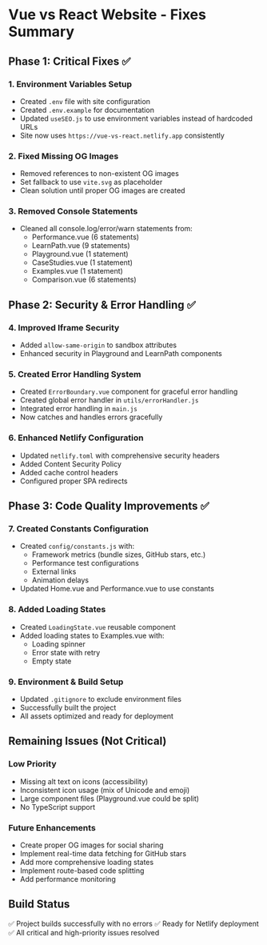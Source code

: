 # Vue vs React Website - Fixes Summary

## Phase 1: Critical Fixes ✅

### 1. Environment Variables Setup
- Created `.env` file with site configuration
- Created `.env.example` for documentation
- Updated `useSEO.js` to use environment variables instead of hardcoded URLs
- Site now uses `https://vue-vs-react.netlify.app` consistently

### 2. Fixed Missing OG Images
- Removed references to non-existent OG images
- Set fallback to use `vite.svg` as placeholder
- Clean solution until proper OG images are created

### 3. Removed Console Statements
- Cleaned all console.log/error/warn statements from:
  - Performance.vue (6 statements)
  - LearnPath.vue (9 statements)
  - Playground.vue (1 statement)
  - CaseStudies.vue (1 statement)
  - Examples.vue (1 statement)
  - Comparison.vue (6 statements)

## Phase 2: Security & Error Handling ✅

### 4. Improved Iframe Security
- Added `allow-same-origin` to sandbox attributes
- Enhanced security in Playground and LearnPath components

### 5. Created Error Handling System
- Created `ErrorBoundary.vue` component for graceful error handling
- Created global error handler in `utils/errorHandler.js`
- Integrated error handling in `main.js`
- Now catches and handles errors gracefully

### 6. Enhanced Netlify Configuration
- Updated `netlify.toml` with comprehensive security headers
- Added Content Security Policy
- Added cache control headers
- Configured proper SPA redirects

## Phase 3: Code Quality Improvements ✅

### 7. Created Constants Configuration
- Created `config/constants.js` with:
  - Framework metrics (bundle sizes, GitHub stars, etc.)
  - Performance test configurations
  - External links
  - Animation delays
- Updated Home.vue and Performance.vue to use constants

### 8. Added Loading States
- Created `LoadingState.vue` reusable component
- Added loading states to Examples.vue with:
  - Loading spinner
  - Error state with retry
  - Empty state

### 9. Environment & Build Setup
- Updated `.gitignore` to exclude environment files
- Successfully built the project
- All assets optimized and ready for deployment

## Remaining Issues (Not Critical)

### Low Priority
- Missing alt text on icons (accessibility)
- Inconsistent icon usage (mix of Unicode and emoji)
- Large component files (Playground.vue could be split)
- No TypeScript support

### Future Enhancements
- Create proper OG images for social sharing
- Implement real-time data fetching for GitHub stars
- Add more comprehensive loading states
- Implement route-based code splitting
- Add performance monitoring

## Build Status
✅ Project builds successfully with no errors
✅ Ready for Netlify deployment
✅ All critical and high-priority issues resolved